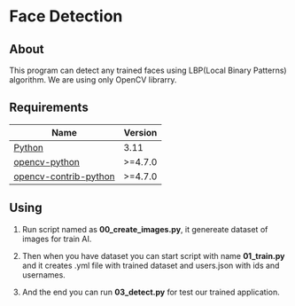# Face Detection

## About

This program can detect any trained faces using LBP(Local Binary Patterns) algorithm. We are using only OpenCV librarry.

## Requirements

| Name | Version |
| ---- |---------|
| [Python](https://www.python.org/downloads/) | 3.11 |
| [opencv-python](https://pypi.org/project/opencv-python/) | >=4.7.0 |
| [opencv-contrib-python](https://pypi.org/project/opencv-contrib-python/) | >=4.7.0 |

## Using

1. Run script named as **00_create_images.py**, it genereate dataset of images for train AI.

2. Then when you have dataset you can start script with name **01_train.py** and it creates .yml file with trained dataset and users.json with ids and usernames.

3. And the end you can run **03_detect.py** for test our trained application.
